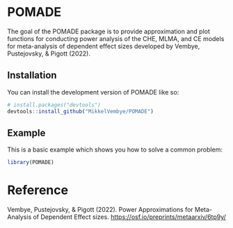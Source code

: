 
<!-- README.md is generated from README.Rmd. Please edit that file -->

# POMADE

<!-- badges: start -->
<!-- badges: end -->

The goal of the POMADE package is to provide approximation and plot
functions for conducting power analysis of the CHE, MLMA, and CE models
for meta-analysis of dependent effect sizes developed by Vembye,
Pustejovsky, & Pigott (2022).

## Installation

You can install the development version of POMADE like so:

``` r
# install.packages("devtools")
devtools::install_github("MikkelVembye/POMADE")
```

## Example

This is a basic example which shows you how to solve a common problem:

``` r
library(POMADE)
```

# Reference

Vembye, Pustejovsky, & Pigott (2022). Power Approximations for
Meta-Analysis of Dependent Effect sizes.
<https://osf.io/preprints/metaarxiv/6tp9y/>
